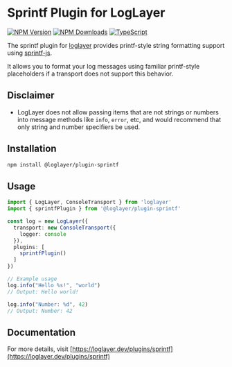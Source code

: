 # Sprintf Plugin for LogLayer

[![NPM Version](https://img.shields.io/npm/v/%40loglayer%2Fplugin-sprintf)](https://www.npmjs.com/package/@loglayer/plugin-sprintf)
[![NPM Downloads](https://img.shields.io/npm/dm/%40loglayer%2Fplugin-sprintf)](https://www.npmjs.com/package/@loglayer/plugin-sprintf)
[![TypeScript](https://img.shields.io/badge/%3C%2F%3E-TypeScript-%230074c1.svg)](http://www.typescriptlang.org/)

The sprintf plugin for [loglayer](https://loglayer.dev) provides printf-style string formatting support using [sprintf-js](https://www.npmjs.com/package/sprintf-js). 

It allows you to format your log messages using familiar printf-style placeholders if a transport does not support this behavior.

## Disclaimer

- LogLayer does not allow passing items that are not strings or numbers into message methods like `info`, `error`,
etc, and would recommend that only string and number specifiers be used.

## Installation

```bash
npm install @loglayer/plugin-sprintf
```

## Usage

```typescript
import { LogLayer, ConsoleTransport } from 'loglayer'
import { sprintfPlugin } from '@loglayer/plugin-sprintf'

const log = new LogLayer({
  transport: new ConsoleTransport({
    logger: console
  }),
  plugins: [
    sprintfPlugin()
  ]
})

// Example usage
log.info("Hello %s!", "world")
// Output: Hello world!

log.info("Number: %d", 42)
// Output: Number: 42
```

## Documentation

For more details, visit [https://loglayer.dev/plugins/sprintf](https://loglayer.dev/plugins/sprintf) 